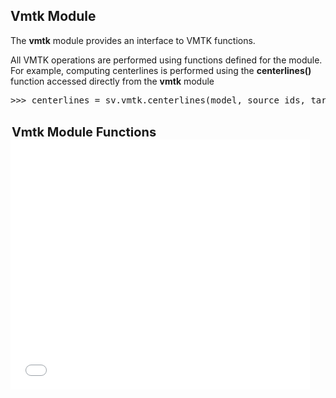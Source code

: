 ## Vmtk Module

The <b>vmtk</b> module provides an interface to VMTK functions.

All VMTK operations are performed using functions defined for the module. For example, computing centerlines is performed using
the <b>centerlines()</b> function accessed directly from the <b>vmtk</b> module

<pre>
>>> centerlines = sv.vmtk.centerlines(model, source_ids, target_ids, use_face_ids=True)
</pre>

<br>
<div id="GeometryFunctions" class="PythonClassDiv" >
<legend style="font-size:20px; text-align:left"> <b> Vmtk Module Functions </b> </legend>
<iframe src="/documentation/python_interface/modules/docs/vmtk_functions.html" style="background-color: #FFFFFF" frameborder="0" height="400" width="95%"> </iframe>
</div>

<br> <br> <br>
